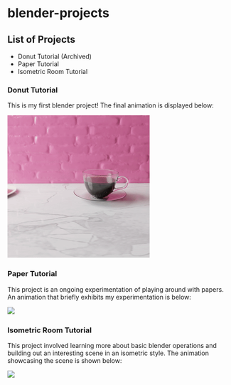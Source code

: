 # blender-projects

## List of Projects
- Donut Tutorial (Archived)
- Paper Tutorial
- Isometric Room Tutorial

### Donut Tutorial

This is my first blender project! The final animation is displayed below:

![](archive/donut_tutorial/output.gif)

### Paper Tutorial

This project is an ongoing experimentation of playing around with papers. An animation that briefly exhibits my experimentation is below:

![](paper_tutorial/output.gif)

### Isometric Room Tutorial

This project involved learning more about basic blender operations and building out an interesting scene in an isometric style. The animation showcasing the scene is shown below:

![](isometric_room_tutorial/output.gif)
